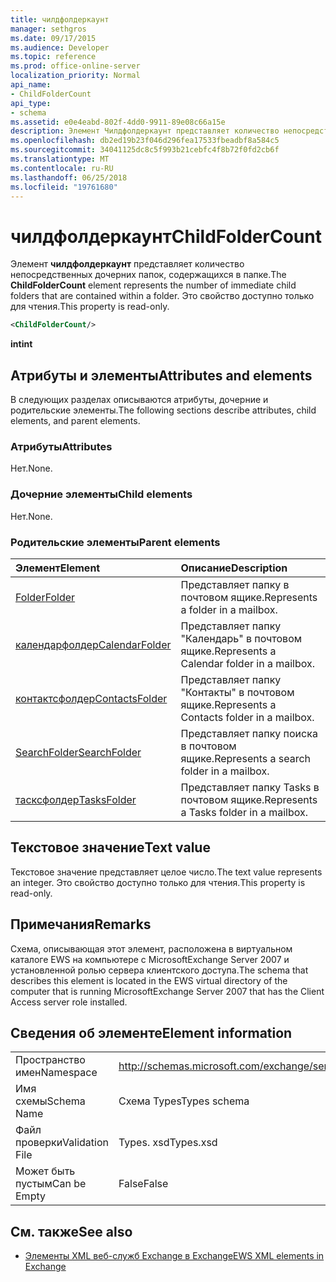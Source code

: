 ```yaml
---
title: чилдфолдеркаунт
manager: sethgros
ms.date: 09/17/2015
ms.audience: Developer
ms.topic: reference
ms.prod: office-online-server
localization_priority: Normal
api_name:
- ChildFolderCount
api_type:
- schema
ms.assetid: e0e4eabd-802f-4dd0-9911-89e08c66a15e
description: Элемент Чилдфолдеркаунт представляет количество непосредственных дочерних папок, содержащихся в папке. Это свойство доступно только для чтения.
ms.openlocfilehash: db2ed19b23f046d296fea17533fbeadbf8a584c5
ms.sourcegitcommit: 34041125dc8c5f993b21cebfc4f8b72f0fd2cb6f
ms.translationtype: MT
ms.contentlocale: ru-RU
ms.lasthandoff: 06/25/2018
ms.locfileid: "19761680"
---
```

# <a name="childfoldercount"></a><span data-ttu-id="6b8a2-104">чилдфолдеркаунт</span><span class="sxs-lookup"><span data-stu-id="6b8a2-104">ChildFolderCount</span></span>

<span data-ttu-id="6b8a2-105">Элемент **чилдфолдеркаунт** представляет количество непосредственных дочерних папок, содержащихся в папке.</span><span class="sxs-lookup"><span data-stu-id="6b8a2-105">The **ChildFolderCount** element represents the number of immediate child folders that are contained within a folder.</span></span> <span data-ttu-id="6b8a2-106">Это свойство доступно только для чтения.</span><span class="sxs-lookup"><span data-stu-id="6b8a2-106">This property is read-only.</span></span> 
  
```xml
<ChildFolderCount/>
```

 <span data-ttu-id="6b8a2-107">**int**</span><span class="sxs-lookup"><span data-stu-id="6b8a2-107">**int**</span></span>
## <a name="attributes-and-elements"></a><span data-ttu-id="6b8a2-108">Атрибуты и элементы</span><span class="sxs-lookup"><span data-stu-id="6b8a2-108">Attributes and elements</span></span>

<span data-ttu-id="6b8a2-109">В следующих разделах описываются атрибуты, дочерние и родительские элементы.</span><span class="sxs-lookup"><span data-stu-id="6b8a2-109">The following sections describe attributes, child elements, and parent elements.</span></span>
  
### <a name="attributes"></a><span data-ttu-id="6b8a2-110">Атрибуты</span><span class="sxs-lookup"><span data-stu-id="6b8a2-110">Attributes</span></span>

<span data-ttu-id="6b8a2-111">Нет.</span><span class="sxs-lookup"><span data-stu-id="6b8a2-111">None.</span></span>
  
### <a name="child-elements"></a><span data-ttu-id="6b8a2-112">Дочерние элементы</span><span class="sxs-lookup"><span data-stu-id="6b8a2-112">Child elements</span></span>

<span data-ttu-id="6b8a2-113">Нет.</span><span class="sxs-lookup"><span data-stu-id="6b8a2-113">None.</span></span>
  
### <a name="parent-elements"></a><span data-ttu-id="6b8a2-114">Родительские элементы</span><span class="sxs-lookup"><span data-stu-id="6b8a2-114">Parent elements</span></span>

|<span data-ttu-id="6b8a2-115">**Элемент**</span><span class="sxs-lookup"><span data-stu-id="6b8a2-115">**Element**</span></span>|<span data-ttu-id="6b8a2-116">**Описание**</span><span class="sxs-lookup"><span data-stu-id="6b8a2-116">**Description**</span></span>|
|:-----|:-----|
|[<span data-ttu-id="6b8a2-117">Folder</span><span class="sxs-lookup"><span data-stu-id="6b8a2-117">Folder</span></span>](folder.md) <br/> |<span data-ttu-id="6b8a2-118">Представляет папку в почтовом ящике.</span><span class="sxs-lookup"><span data-stu-id="6b8a2-118">Represents a folder in a mailbox.</span></span>  <br/> |
|[<span data-ttu-id="6b8a2-119">календарфолдер</span><span class="sxs-lookup"><span data-stu-id="6b8a2-119">CalendarFolder</span></span>](calendarfolder.md) <br/> |<span data-ttu-id="6b8a2-120">Представляет папку "Календарь" в почтовом ящике.</span><span class="sxs-lookup"><span data-stu-id="6b8a2-120">Represents a Calendar folder in a mailbox.</span></span>  <br/> |
|[<span data-ttu-id="6b8a2-121">контактсфолдер</span><span class="sxs-lookup"><span data-stu-id="6b8a2-121">ContactsFolder</span></span>](contactsfolder.md) <br/> |<span data-ttu-id="6b8a2-122">Представляет папку "Контакты" в почтовом ящике.</span><span class="sxs-lookup"><span data-stu-id="6b8a2-122">Represents a Contacts folder in a mailbox.</span></span>  <br/> |
|[<span data-ttu-id="6b8a2-123">SearchFolder</span><span class="sxs-lookup"><span data-stu-id="6b8a2-123">SearchFolder</span></span>](searchfolder.md) <br/> |<span data-ttu-id="6b8a2-124">Представляет папку поиска в почтовом ящике.</span><span class="sxs-lookup"><span data-stu-id="6b8a2-124">Represents a search folder in a mailbox.</span></span>  <br/> |
|[<span data-ttu-id="6b8a2-125">тасксфолдер</span><span class="sxs-lookup"><span data-stu-id="6b8a2-125">TasksFolder</span></span>](tasksfolder.md) <br/> |<span data-ttu-id="6b8a2-126">Представляет папку Tasks в почтовом ящике.</span><span class="sxs-lookup"><span data-stu-id="6b8a2-126">Represents a Tasks folder in a mailbox.</span></span>  <br/> |
   
## <a name="text-value"></a><span data-ttu-id="6b8a2-127">Текстовое значение</span><span class="sxs-lookup"><span data-stu-id="6b8a2-127">Text value</span></span>

<span data-ttu-id="6b8a2-128">Текстовое значение представляет целое число.</span><span class="sxs-lookup"><span data-stu-id="6b8a2-128">The text value represents an integer.</span></span> <span data-ttu-id="6b8a2-129">Это свойство доступно только для чтения.</span><span class="sxs-lookup"><span data-stu-id="6b8a2-129">This property is read-only.</span></span>
  
## <a name="remarks"></a><span data-ttu-id="6b8a2-130">Примечания</span><span class="sxs-lookup"><span data-stu-id="6b8a2-130">Remarks</span></span>

<span data-ttu-id="6b8a2-131">Схема, описывающая этот элемент, расположена в виртуальном каталоге EWS на компьютере с MicrosoftExchange Server 2007 и установленной ролью сервера клиентского доступа.</span><span class="sxs-lookup"><span data-stu-id="6b8a2-131">The schema that describes this element is located in the EWS virtual directory of the computer that is running MicrosoftExchange Server 2007 that has the Client Access server role installed.</span></span>
  
## <a name="element-information"></a><span data-ttu-id="6b8a2-132">Сведения об элементе</span><span class="sxs-lookup"><span data-stu-id="6b8a2-132">Element information</span></span>

|||
|:-----|:-----|
|<span data-ttu-id="6b8a2-133">Пространство имен</span><span class="sxs-lookup"><span data-stu-id="6b8a2-133">Namespace</span></span>  <br/> |http://schemas.microsoft.com/exchange/services/2006/types  <br/> |
|<span data-ttu-id="6b8a2-134">Имя схемы</span><span class="sxs-lookup"><span data-stu-id="6b8a2-134">Schema Name</span></span>  <br/> |<span data-ttu-id="6b8a2-135">Схема Types</span><span class="sxs-lookup"><span data-stu-id="6b8a2-135">Types schema</span></span>  <br/> |
|<span data-ttu-id="6b8a2-136">Файл проверки</span><span class="sxs-lookup"><span data-stu-id="6b8a2-136">Validation File</span></span>  <br/> |<span data-ttu-id="6b8a2-137">Types. xsd</span><span class="sxs-lookup"><span data-stu-id="6b8a2-137">Types.xsd</span></span>  <br/> |
|<span data-ttu-id="6b8a2-138">Может быть пустым</span><span class="sxs-lookup"><span data-stu-id="6b8a2-138">Can be Empty</span></span>  <br/> |<span data-ttu-id="6b8a2-139">False</span><span class="sxs-lookup"><span data-stu-id="6b8a2-139">False</span></span>  <br/> |
   
## <a name="see-also"></a><span data-ttu-id="6b8a2-140">См. также</span><span class="sxs-lookup"><span data-stu-id="6b8a2-140">See also</span></span>



- [<span data-ttu-id="6b8a2-141">Элементы XML веб-служб Exchange в Exchange</span><span class="sxs-lookup"><span data-stu-id="6b8a2-141">EWS XML elements in Exchange</span></span>](ews-xml-elements-in-exchange.md)

